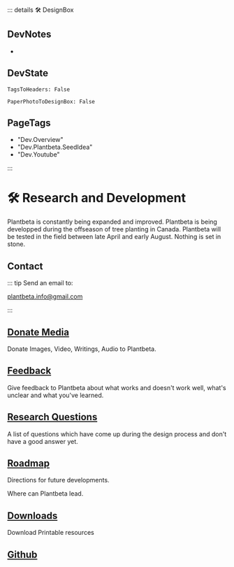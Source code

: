 ::: details 🛠 <dev>DesignBox</dev>

## DevNotes

-

## DevState

`TagsToHeaders: False`

`PaperPhotoToDesignBox: False`

<h2>PageTags</h2>

- "Dev.Overview"
- "Dev.Plantbeta.SeedIdea"
- "Dev.Youtube"

:::

# 🛠 Research and Development

Plantbeta is constantly being expanded and improved. Plantbeta is being developped during the offseason of tree planting in Canada. Plantbeta will be tested in the field between late April and early August. Nothing is set in stone.

## Contact

::: tip Send an email to:

<plantbeta.info@gmail.com>

:::

## [Donate Media](/dev/Donation)

Donate Images, Video, Writings, Audio to Plantbeta.

## [Feedback](/dev/Feedback)

Give feedback to Plantbeta about what works and doesn't work well, what's unclear and what you've learned.

## [Research Questions](/dev/ResearchQuestions)

A list of questions which have come up during the design process and don't have a good answer yet.

## [Roadmap](/dev/Roadmap)

Directions for future developments.

Where can Plantbeta lead.

## [Downloads](/dev/Downloads)

Download Printable resources

## [Github](https://github.com/klimbeta/plantbeta)
